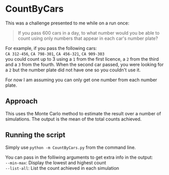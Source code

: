 # CountByCars

This was a challenge presented to me while on a run once:

> If you pass 600 cars in a day, to what number would you be able to count using only numbers that appear in each car's number plate?

For example, if you pass the following cars:  
`CA 312-456`, `CA 798-301`, `CA 456-321`, `CA 909-303`  
you could count up to 3 using a `1` from the first licence, a `2` from the third and a `3` from the fourth. When the second car passed, you were looking for a `2` but the number plate did not have one so you couldn't use it.

For now I am assuming you can only get one number from each number plate.

## Approach

This uses the Monte Carlo method to estimate the result over a number of simulations. The output is the mean of the total counts achieved.

## Running the script

Simply use `python -m CountByCars.py` from the command line.

You can pass in the folliwing arguments to get extra info in the output:  
`--min-max`: Display the lowest and highest count  
`--list-all`: List the count achieved in each simulation
